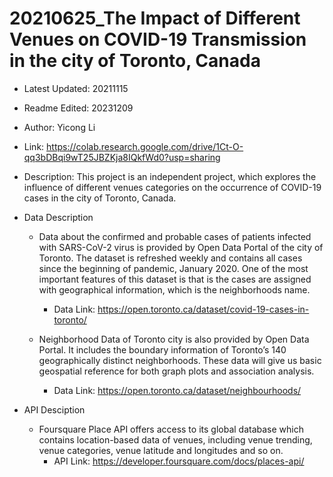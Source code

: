# 20210625_The Impact of Different Venues on COVID-19 Transmission in the city of Toronto, Canada

- Latest Updated: 20211115
- Readme Edited: 20231209

- Author: Yicong Li
- Link: https://colab.research.google.com/drive/1Ct-O-qq3bDBqi9wT25JBZKja8IQkfWd0?usp=sharing

- Description: This project is an independent project, which explores the influence of different venues categories on the occurrence of COVID-19 cases in the city of Toronto, Canada.

 - Data Description
	- Data about the confirmed and probable cases of patients infected with SARS-CoV-2 virus is provided by Open Data Portal of the city of Toronto. The dataset is refreshed weekly and contains all cases since the beginning of pandemic, January 2020. One of the most important features of this dataset is that is the cases are assigned with geographical information, which is the neighborhoods name.
		- Data Link: https://open.toronto.ca/dataset/covid-19-cases-in-toronto/
 
	- Neighborhood Data of Toronto city is also provided by Open Data Portal. It includes the boundary information of Toronto’s 140 geographically distinct neighborhoods. These data will give us basic geospatial reference for both graph plots and association analysis.
		- Data Link: https://open.toronto.ca/dataset/neighbourhoods/


- API Desciption
	- Foursquare Place API offers access to its global database which contains location-based data of venues, including venue trending, venue categories, venue latitude and longitudes and so on.
		- API Link: https://developer.foursquare.com/docs/places-api/
